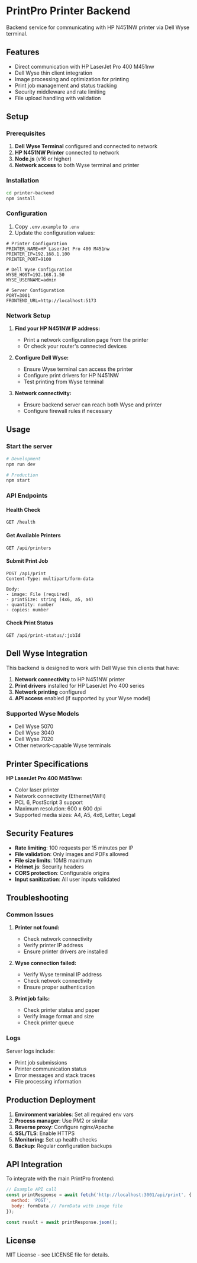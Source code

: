 # PrintPro Printer Backend

Backend service for communicating with HP N451NW printer via Dell Wyse terminal.

## Features

- Direct communication with HP LaserJet Pro 400 M451nw
- Dell Wyse thin client integration
- Image processing and optimization for printing
- Print job management and status tracking
- Security middleware and rate limiting
- File upload handling with validation

## Setup

### Prerequisites

1. **Dell Wyse Terminal** configured and connected to network
2. **HP N451NW Printer** connected to network
3. **Node.js** (v16 or higher)
4. **Network access** to both Wyse terminal and printer

### Installation

```bash
cd printer-backend
npm install
```

### Configuration

1. Copy `.env.example` to `.env`
2. Update the configuration values:

```env
# Printer Configuration
PRINTER_NAME=HP LaserJet Pro 400 M451nw
PRINTER_IP=192.168.1.100
PRINTER_PORT=9100

# Dell Wyse Configuration
WYSE_HOST=192.168.1.50
WYSE_USERNAME=admin

# Server Configuration
PORT=3001
FRONTEND_URL=http://localhost:5173
```

### Network Setup

1. **Find your HP N451NW IP address:**
   - Print a network configuration page from the printer
   - Or check your router's connected devices

2. **Configure Dell Wyse:**
   - Ensure Wyse terminal can access the printer
   - Configure print drivers for HP N451NW
   - Test printing from Wyse terminal

3. **Network connectivity:**
   - Ensure backend server can reach both Wyse and printer
   - Configure firewall rules if necessary

## Usage

### Start the server

```bash
# Development
npm run dev

# Production
npm start
```

### API Endpoints

#### Health Check
```
GET /health
```

#### Get Available Printers
```
GET /api/printers
```

#### Submit Print Job
```
POST /api/print
Content-Type: multipart/form-data

Body:
- image: File (required)
- printSize: string (4x6, a5, a4)
- quantity: number
- copies: number
```

#### Check Print Status
```
GET /api/print-status/:jobId
```

## Dell Wyse Integration

This backend is designed to work with Dell Wyse thin clients that have:

1. **Network connectivity** to HP N451NW printer
2. **Print drivers** installed for HP LaserJet Pro 400 series
3. **Network printing** configured
4. **API access** enabled (if supported by your Wyse model)

### Supported Wyse Models

- Dell Wyse 5070
- Dell Wyse 3040
- Dell Wyse 7020
- Other network-capable Wyse terminals

## Printer Specifications

**HP LaserJet Pro 400 M451nw:**
- Color laser printer
- Network connectivity (Ethernet/WiFi)
- PCL 6, PostScript 3 support
- Maximum resolution: 600 x 600 dpi
- Supported media sizes: A4, A5, 4x6, Letter, Legal

## Security Features

- **Rate limiting**: 100 requests per 15 minutes per IP
- **File validation**: Only images and PDFs allowed
- **File size limits**: 10MB maximum
- **Helmet.js**: Security headers
- **CORS protection**: Configurable origins
- **Input sanitization**: All user inputs validated

## Troubleshooting

### Common Issues

1. **Printer not found:**
   - Check network connectivity
   - Verify printer IP address
   - Ensure printer drivers are installed

2. **Wyse connection failed:**
   - Verify Wyse terminal IP address
   - Check network connectivity
   - Ensure proper authentication

3. **Print job fails:**
   - Check printer status and paper
   - Verify image format and size
   - Check printer queue

### Logs

Server logs include:
- Print job submissions
- Printer communication status
- Error messages and stack traces
- File processing information

## Production Deployment

1. **Environment variables**: Set all required env vars
2. **Process manager**: Use PM2 or similar
3. **Reverse proxy**: Configure nginx/Apache
4. **SSL/TLS**: Enable HTTPS
5. **Monitoring**: Set up health checks
6. **Backup**: Regular configuration backups

## API Integration

To integrate with the main PrintPro frontend:

```javascript
// Example API call
const printResponse = await fetch('http://localhost:3001/api/print', {
  method: 'POST',
  body: formData // FormData with image file
});

const result = await printResponse.json();
```

## License

MIT License - see LICENSE file for details.